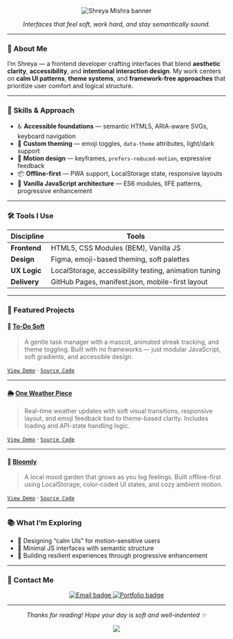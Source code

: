 <!-- README.md -->

<!-- 🎀 Custom Banner (Optional Replace With Your Own SVG If You Want) -->
<p align="center">
  <img src="https://capsule-render.vercel.app/api?type=waving&color=fec8d8&height=100&section=header&text=Shreya%20Mishra&fontSize=36&fontColor=ffffff&animation=fadeIn" alt="Shreya Mishra banner"/>
</p>

<p align="center">
  <em>Interfaces that feel soft, work hard, and stay semantically sound.</em>
</p>

---

### 🌸 About Me

I’m Shreya — a frontend developer crafting interfaces that blend **aesthetic clarity**, **accessibility**, and **intentional interaction design**. My work centers on **calm UI patterns**, **theme systems**, and **framework-free approaches** that prioritize user comfort and logical structure.

---

### 🧰 Skills & Approach

- ♿ **Accessible foundations** — semantic HTML5, ARIA-aware SVGs, keyboard navigation
- 🎨 **Custom theming** — emoji toggles, `data-theme` attributes, light/dark support
- 💫 **Motion design** — keyframes, `prefers-reduced-motion`, expressive feedback
- 📦 **Offline-first** — PWA support, LocalStorage state, responsive layouts
- 🧩 **Vanilla JavaScript architecture** — ES6 modules, IIFE patterns, progressive enhancement

---

### 🛠️ Tools I Use

| **Discipline** | **Tools** |
|---------------|-----------|
| **Frontend**  | HTML5, CSS Modules (BEM), Vanilla JS |
| **Design**    | Figma, emoji-based theming, soft palettes |
| **UX Logic**  | LocalStorage, accessibility testing, animation tuning |
| **Delivery**  | GitHub Pages, manifest.json, mobile-first layout |

---

### 🧁 Featured Projects

#### 🐰 [To-Do Soft](https://shreyapuff.github.io/todosoft)  
> A gentle task manager with a mascot, animated streak tracking, and theme toggling. Built with no frameworks — just modular JavaScript, soft gradients, and accessible design.

[`View Demo`](https://shreyapuff.github.io/todosoft) · [`Source Code`](https://github.com/shreyapuff/todosoft)

---

#### 🌦️ [One Weather Piece](https://shreyapuff.github.io/oneweatherpiece)  
> Real-time weather updates with soft visual transitions, responsive layout, and emoji feedback tied to theme-based clarity. Includes loading and API-state handling logic.

[`View Demo`](https://shreyapuff.github.io/oneweatherpiece) · [`Source Code`](https://github.com/shreyapuff/oneweatherpiece)

---

#### 🌱 [Bloomly](https://shreyapuff.github.io/bloomly)  
> A local mood garden that grows as you log feelings. Built offline-first using LocalStorage, color-coded UI states, and cozy ambient motion.

[`View Demo`](https://shreyapuff.github.io/bloomly) · [`Source Code`](https://github.com/shreyapuff/bloomly)

---

### 📚 What I’m Exploring

- 🌸 Designing “calm UIs” for motion-sensitive users  
- 🧼 Minimal JS interfaces with semantic structure  
- 💖 Building resilient experiences through progressive enhancement  

---

### 💌 Contact Me

<p align="center">
  <a href="mailto:shreyapuff@gmail.com">
    <img src="https://img.shields.io/badge/%F0%9F%93%A7%20Email-shreyapuff@gmail.com-fec8d8?style=for-the-badge&labelColor=ffb6c1&color=fec8d8&logo=gmail&logoColor=white" alt="Email badge" />
  </a>
  <a href="https://your-portfolio-link.com">
    <img src="https://img.shields.io/badge/%F0%9F%8C%90%20Portfolio-yourwebsite.dev-daeaf6?style=for-the-badge&labelColor=c3bef0&color=daeaf6&logo=chrome&logoColor=black" alt="Portfolio badge" />
  </a>
</p>

---

<p align="center">
  <em>Thanks for reading! Hope your day is soft and well-indented ✨</em>
</p>

<p align="center">
  <img src="https://capsule-render.vercel.app/api?type=waving&color=fec8d8&height=100&section=footer"/>
</p>
